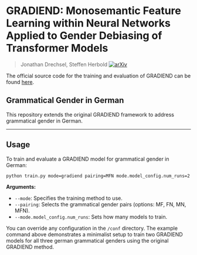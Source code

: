 # GRADIEND: Monosemantic Feature Learning within Neural Networks Applied to Gender Debiasing of Transformer Models
> Jonathan Drechsel, Steffen Herbold
[![arXiv](https://img.shields.io/badge/arXiv-2502.01406-blue.svg)](https://arxiv.org/abs/2502.01406)

The official source code for the training and evaluation of GRADIEND can be found [here](https://github.com/aieng-lab/gradiend).


## Grammatical Gender in German

This repository extends the original GRADIEND framework to address grammatical gender in German.

---

## Usage
To train and evaluate a GRADIEND model for grammatical gender in German:

```bash
python train.py mode=gradiend pairing=MFN mode.model_config.num_runs=2
```


**Arguments:**
- `--mode`: Specifies the training method to use.
- `--pairing`: Selects the grammatical gender pairs (options: MF, FN, MN, MFN).
- `--mode.model_config.num_runs`: Sets how many models to train.


You can override any configuration in the `/conf` directory. The example command above demonstrates a minimalist setup to train two GRADIEND models for all three german grammatical genders using the original GRADIEND method.
